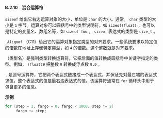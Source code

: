 #### B.2.10　混合运算符

`sizeof` 给出它右边运算对象的大小，单位是 `char` 的大小。通常， `char` 类型的大小是 `1` 字节。运算对象可以圆括号中的类型说明符，如 `sizeof(float)` ，也可以是特定的变量名、数组名等，如 `sizeof foo` 。 `sizeof` 表达式的类型是 `size_t` 。

`_Alignof` （C11）给出它的运算对象指定类型的对齐要求。一些系统要求以特定值的倍数在地址上存储特定类型，如 `4` 的倍数。这个整数就是对齐要求。

（类型名）是强制类型转换运算符，它把后面的值转换成圆括号中关键字指定的类型。例如， `(float)9` 把整数 `9` 转换成浮点数 `9.0` 。

`,` 是逗号运算符，它把两个表达式链接成一个表达式，并保证先对最左端的表达式求值。整个表达式的值是最右边表达式的值。该运算符通常在 `for` 循环头中用于包含更多的信息。

**示例**

```c
for (step = 2, fargo = 0; fargo < 1000; step *= 2)
     fargo += step;
```

